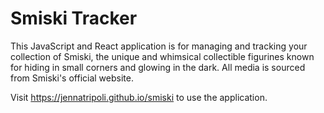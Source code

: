 # Smiski Tracker

This JavaScript and React application is for managing and tracking your collection of Smiski, the unique and whimsical collectible figurines known for hiding in small corners and glowing in the dark. All media is sourced from Smiski's official website.

Visit https://jennatripoli.github.io/smiski to use the application.
